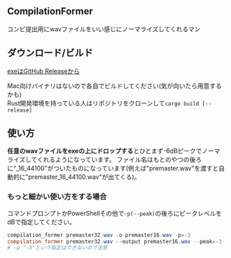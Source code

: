 CompilationFormer
---

コンピ提出用にwavファイルをいい感じにノーマライズしてくれるマン

## ダウンロード/ビルド

[exeはGitHub Releaseから](https://github.com/Pctg-x8/compilation_former/releases)

Mac向けバイナリはないので各自でビルドしてください(気が向いたら用意するかも)  
Rust開発環境を持っている人はリポジトリをクローンして`cargo build [--release]`

## 使い方

**任意のwavファイルをexeの上にドロップする**とひとまず-6dBピークでノーマライズしてくれるようになっています。
ファイル名はもとのやつの後ろに"_16_44100"がついたものになっています(例えば"premaster.wav"を渡すと自動的に"premaster_16_44100.wav"が出てくる)。

### もっと細かい使い方をする場合

コマンドプロンプトかPowerShellその他で`-p(--peak)`の後ろにピークレベルをdBで指定してください。

```PowerShell
compilation_former premaster32.wav -o premaster16.wav -p=-3
compilation_former premaster32.wav --output premaster16.wav --peak=-3
# -p "-3"という指定はできないので注意
```
